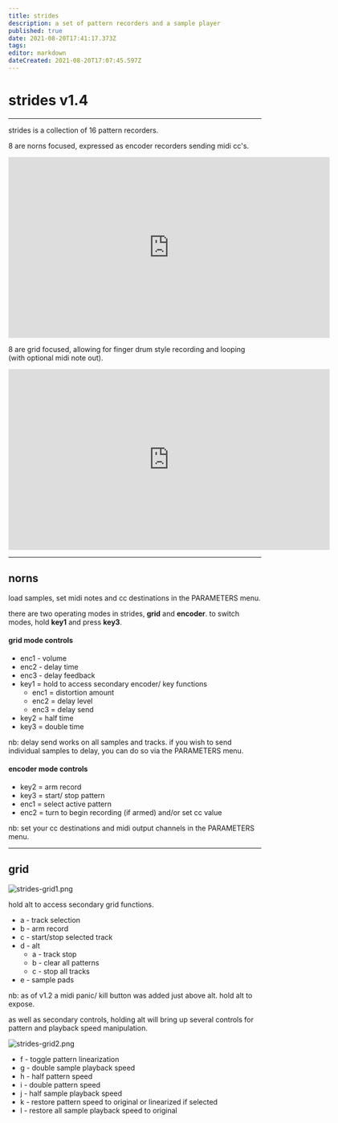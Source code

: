 ```yaml
---
title: strides
description: a set of pattern recorders and a sample player
published: true
date: 2021-08-20T17:41:17.373Z
tags: 
editor: markdown
dateCreated: 2021-08-20T17:07:45.597Z
---
```



# strides v1.4

---

strides is a collection of 16 pattern recorders.

8 are norns focused, expressed as encoder recorders sending midi cc's.

<iframe src="https://player.vimeo.com/video/589948831" width="640" height="360" frameborder="0" allow="autoplay; fullscreen; picture-in-picture" allowfullscreen></iframe>

8 are grid focused, allowing for finger drum style recording and looping (with optional midi note out).

<iframe src="https://player.vimeo.com/video/589948824" width="640" height="360" frameborder="0" allow="autoplay; fullscreen; picture-in-picture" allowfullscreen></iframe>


---

## norns

load samples, set midi notes and cc destinations in the PARAMETERS menu.


there are two operating modes in strides, **grid** and **encoder**.
to switch modes, hold **key1** and press **key3**.


#### grid mode controls

- enc1 - volume
- enc2 - delay time
- enc3 - delay feedback
- key1 = hold to access secondary encoder/ key functions
	* enc1 = distortion amount
	* enc2 = delay level
	* enc3 = delay send
- key2 = half time
- key3 = double time

nb: delay send works on all samples and tracks. if you wish to send individual samples to delay, you can do so via the PARAMETERS menu.

#### encoder mode controls

- key2 = arm record
- key3 = start/ stop pattern
- enc1 = select active pattern
- enc2 = turn to begin recording (if armed) and/or set cc value

nb: set your cc destinations and midi output channels in the PARAMETERS menu.

---

## grid

![strides-grid1.png](/community/justmat/strides/strides-grid1.png)

hold alt to access secondary grid functions.

- a - track selection
- b - arm record
- c - start/stop selected track
- d - alt
	* a - track stop
	* b - clear all patterns
	* c - stop all tracks
- e - sample pads



nb: as of v1.2 a midi panic/ kill button was added just above alt. hold alt to expose.

as well as secondary controls, holding alt will bring up several controls for pattern and playback speed manipulation.

![strides-grid2.png](/community/justmat/strides/strides-grid2.png)

- f - toggle pattern linearization
- g - double sample playback speed
- h - half pattern speed
- i - double pattern speed
- j - half sample playback speed
- k - restore pattern speed to original or linearized if selected
- l - restore all sample playback speed to original

